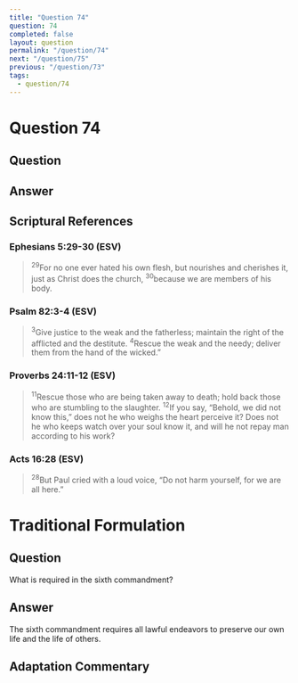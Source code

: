 ```yaml
---
title: "Question 74"
question: 74
completed: false
layout: question
permalink: "/question/74"
next: "/question/75"
previous: "/question/73"
tags:
  - question/74
---
```

# Question 74

## Question


## Answer


## Scriptural References
### Ephesians 5:29-30 (ESV)
> <sup>29</sup>For no one ever hated his own flesh, but nourishes and cherishes it, just as Christ does the church,
> <sup>30</sup>because we are members of his body.

### Psalm 82:3-4 (ESV)
> <sup>3</sup>Give justice to the weak and the fatherless; maintain the right of the afflicted and the destitute.
> <sup>4</sup>Rescue the weak and the needy; deliver them from the hand of the wicked.”

### Proverbs 24:11-12 (ESV)
> <sup>11</sup>Rescue those who are being taken away to death; hold back those who are stumbling to the slaughter.
> <sup>12</sup>If you say, “Behold, we did not know this,” does not he who weighs the heart perceive it? Does not he who keeps watch over your soul know it, and will he not repay man according to his work?

### Acts 16:28 (ESV)
> <sup>28</sup>But Paul cried with a loud voice, “Do not harm yourself, for we are all here.”

# Traditional Formulation
## Question
What is required in the sixth commandment?

## Answer
The sixth commandment requires all lawful endeavors to preserve our own life and the life of others.

## Adaptation Commentary
